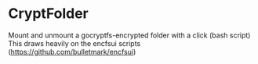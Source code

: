 # CryptFolder
Mount and unmount a gocryptfs-encrypted folder with a click (bash script)
This draws heavily on the encfsui scripts (https://github.com/bulletmark/encfsui)
